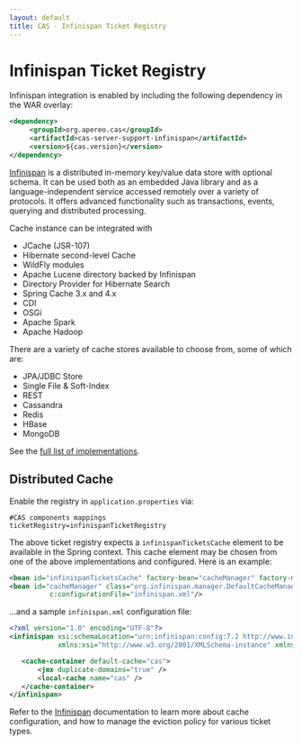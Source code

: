 ```yaml
---
layout: default
title: CAS - Infinispan Ticket Registry
---
```


# Infinispan Ticket Registry
Infinispan integration is enabled by including the following dependency in the WAR overlay:

```xml
<dependency>
     <groupId>org.apereo.cas</groupId>
     <artifactId>cas-server-support-infinispan</artifactId>
     <version>${cas.version}</version>
</dependency>
```


[Infinispan](http://infinispan.org/) is a distributed in-memory key/value data store with optional schema.
It can be used both as an embedded Java library and as a language-independent service accessed remotely over a variety of protocols. 
It offers advanced functionality such as transactions, events, querying and distributed processing.

Cache instance can be integrated with

- JCache (JSR-107)
- Hibernate second-level Cache
- WildFly modules
- Apache Lucene directory backed by Infinispan
- Directory Provider for Hibernate Search
- Spring Cache 3.x and 4.x
- CDI
- OSGi
- Apache Spark
- Apache Hadoop

There are a variety of cache stores available to choose from, some of which are:

- JPA/JDBC Store
- Single File & Soft-Index 
- REST 
- Cassandra
- Redis
- HBase
- MongoDB

See the [full list of implementations](http://infinispan.org/cache-store-implementations/).

## Distributed Cache

Enable the registry in `application.properties` via:

```properties
#CAS components mappings
ticketRegistry=infinispanTicketRegistry
```

The above ticket registry expects a `infinispanTicketsCache` element to be available in the Spring context.
This cache element may be chosen from one of the above implementations and configured.
Here is an example:

```xml
<bean id="infinispanTicketsCache" factory-bean="cacheManager" factory-method="getCache" />
<bean id="cacheManager" class="org.infinispan.manager.DefaultCacheManager"
          c:configurationFile="infinispan.xml"/>
```

...and a sample `infinispan.xml` configuration file:

```xml
<?xml version="1.0" encoding="UTF-8"?>
<infinispan xsi:schemaLocation="urn:infinispan:config:7.2 http://www.infinispan.org/schemas/infinispan-config-7.2.xsd"
            xmlns:xsi="http://www.w3.org/2001/XMLSchema-instance" xmlns="urn:infinispan:config:7.2">

   <cache-container default-cache="cas">
       <jmx duplicate-domains="true" />
       <local-cache name="cas" />
   </cache-container>
</infinispan>
```

Refer to the [Infinispan](http://infinispan.org/) documentation to learn more about cache configuration, and how
to manage the eviction policy for various ticket types.
